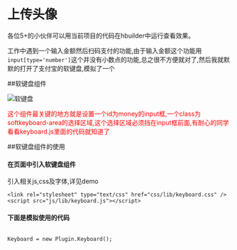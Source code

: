 # 上传头像
各位5+的小伙伴可以用当前项目的代码在hbuilder中运行查看效果。

工作中遇到一个输入金额然后扫码支付的功能,由于输入金额这个功能用``input[type='number']``这个并没有小数点的功能,总之很不方便就对了,然后我就默默的打开了支付宝的软键盘,模拟了一个


##软键盘组件

![软键盘](https://github.com/AllanBian/plugins/blob/master/mui/keyboard/images/keyboard.png)	

<font color=#ff0000>这个组件最关键的地方就是设置一个id为money的input框,一个class为softkeyboard-area的选择区域,这个选择区域必须挡在input框前面,有耐心的同学看看keyboard.js里面的代码就知道了</font>

##软键盘组件的使用
#### 在页面中引入软键盘组件

引入相关js,css及字体,详见demo
```
<link rel="stylesheet" type="text/css" href="css/lib/keyboard.css" />
<script src="js/lib/keyboard.js"></script>
```

#### 下面是模拟使用的代码
<pre><code>
Keyboard = new Plugin.Keyboard();
</code></pre>
